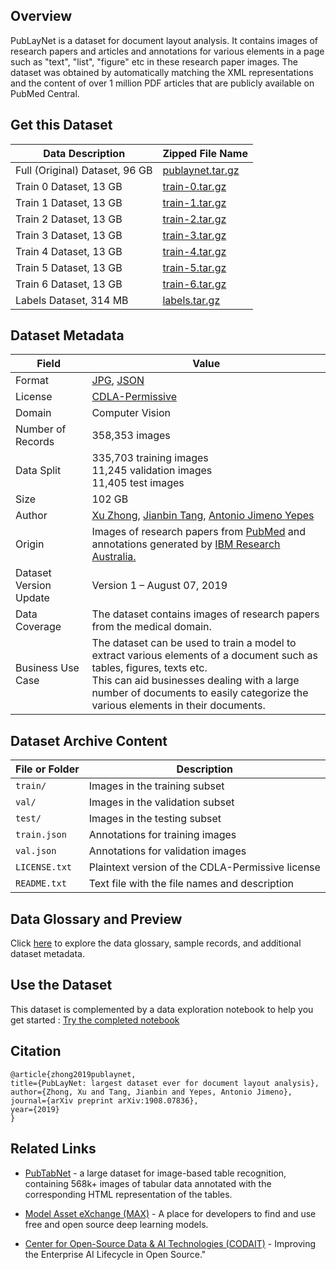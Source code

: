 ## Overview

PubLayNet is a dataset for document layout analysis. It contains images of research papers and articles and annotations for various elements in a page such as "text", "list", "figure" etc in these research paper images. The dataset was obtained by automatically matching the XML representations and the content of over 1 million PDF articles that are publicly available on PubMed Central.

## Get this Dataset
| Data Description | Zipped File Name |
| --------  | -------- |
| Full (Original) Dataset, 96 GB | [publaynet.tar.gz](https://dax-cdn.cdn.appdomain.cloud/dax-publaynet/1.0.0/publaynet.tar.gz) |
| Train 0 Dataset, 13 GB | [train-0.tar.gz](https://dax-cdn.cdn.appdomain.cloud/dax-publaynet/1.0.0/train-0.tar.gz)  |
| Train 1 Dataset, 13 GB | [train-1.tar.gz](https://dax-cdn.cdn.appdomain.cloud/dax-publaynet/1.0.0/train-1.tar.gz)  |
| Train 2 Dataset, 13 GB | [train-2.tar.gz](https://dax-cdn.cdn.appdomain.cloud/dax-publaynet/1.0.0/train-2.tar.gz)  |
| Train 3 Dataset, 13 GB | [train-3.tar.gz](https://dax-cdn.cdn.appdomain.cloud/dax-publaynet/1.0.0/train-3.tar.gz)  |
| Train 4 Dataset, 13 GB | [train-4.tar.gz](https://dax-cdn.cdn.appdomain.cloud/dax-publaynet/1.0.0/train-4.tar.gz)  |
| Train 5 Dataset, 13 GB | [train-5.tar.gz](https://dax-cdn.cdn.appdomain.cloud/dax-publaynet/1.0.0/train-5.tar.gz)  |
| Train 6 Dataset, 13 GB | [train-6.tar.gz](https://dax-cdn.cdn.appdomain.cloud/dax-publaynet/1.0.0/train-6.tar.gz)  |
| Labels Dataset, 314 MB | [labels.tar.gz](https://dax-cdn.cdn.appdomain.cloud/dax-publaynet/1.0.0/labels.tar.gz)  |

## Dataset Metadata

| Field  | Value    |
|-------------|-------------|
| Format | [JPG](https://en.wikipedia.org/wiki/JPEG), [JSON](https://json.org)<br/> |
| License | [CDLA-Permissive](https://cdla.io/permissive-1-0/) |
| Domain | Computer Vision |
| Number of Records |358,353 images |
| Data Split | 335,703 training images <br> 11,245 validation images <br> 11,405 test images |
| Size | 102 GB |
| Author | [Xu Zhong](https://researcher.watson.ibm.com/researcher/view.php?person=au1-peter.zhong), [Jianbin Tang](https://researcher.watson.ibm.com/researcher/view.php?person=au1-jbtang), [Antonio Jimeno Yepes](https://researcher.watson.ibm.com/researcher/view.php?person=au1-antonio.jimeno)|
| Origin | Images of research papers from [PubMed](https://www.ncbi.nlm.nih.gov/pmc/tools/openftlist/) and annotations generated by [IBM Research Australia.](https://arxiv.org/abs/1908.07836) |
| Dataset Version Update | Version 1 – August 07, 2019 |
| Data Coverage | The dataset contains images of research papers from the medical domain. |
| Business Use Case | The dataset can be used to train a model to extract various elements of a document such as tables, figures, texts etc. <br> This can aid businesses dealing with a large number of documents to easily categorize the various elements in their documents.  |

## Dataset Archive Content

| File or Folder | Description |
|-------------|-------------|
| `train/`  | Images in the training subset |
| `val/` |  Images in the validation subset |
| `test/` |  Images in the testing subset |
| `train.json` | Annotations for training images |
| `val.json` | Annotations for validation images |
| `LICENSE.txt` | Plaintext version of the CDLA-Permissive license |
| `README.txt` | Text file with the file names and description |

## Data Glossary and Preview

Click [here](https://dax-cdn.cdn.appdomain.cloud/dax-publaynet/1.0.0/data-preview/index.html) to explore the data glossary, sample records, and additional dataset metadata.

## Use the Dataset

This dataset is complemented by a data exploration notebook to help you get started : [Try the completed notebook](https://dataplatform.cloud.ibm.com/analytics/notebooks/v2/43cb95d9-6c3e-479c-a189-8c9ff3524ec1/view?access_token=bb8ce645cf114b5f5512ae2eb9c7badcf0927f313e8f76b8138d0701289484e6&cm_sp=ibmdev-_-developer-exchanges-_-cloudreg)

## Citation

```
@article{zhong2019publaynet,
title={PubLayNet: largest dataset ever for document layout analysis},
author={Zhong, Xu and Tang, Jianbin and Yepes, Antonio Jimeno},
journal={arXiv preprint arXiv:1908.07836},
year={2019}
}
```

## Related Links

- [PubTabNet](https://developer.ibm.com/technologies/artificial-intelligence/data/pubtabnet/) - a large dataset for image-based table recognition, containing 568k+ images of tabular data annotated with the corresponding HTML representation of the tables.

- [Model Asset eXchange (MAX)](https://developer.ibm.com/exchanges/models) - A place for developers to find and use free and open source deep learning models.

- [Center for Open-Source Data & AI Technologies (CODAIT)](https://medium.com/codait) - Improving the  Enterprise AI Lifecycle in Open Source."

